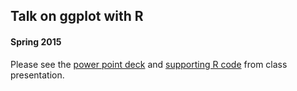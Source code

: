 ## Talk on ggplot with R
#### Spring 2015

Please see the [power point deck](ggplot_in_R.pptx) and [supporting R code](ggplot_in_R_Code.R) from class presentation.